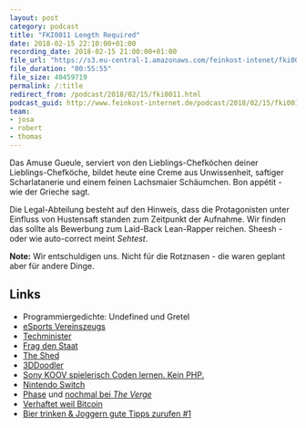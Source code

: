 ```yaml
---
layout: post
category: podcast
title: "FKI0011 Length Required"
date: 2018-02-15 22:10:00+01:00
recording_date: 2018-02-15 21:00:00+01:00
file_url: "https://s3.eu-central-1.amazonaws.com/feinkost-intenet/fki0011.mp3"
file_duration: "00:55:55"
file_size: 40459719
permalink: /:title
redirect_from: /podcast/2018/02/15/fki0011.html
podcast_guid: http://www.feinkost-internet.de/podcast/2018/02/15/fki0011.html
team:
- josa
- robert
- thomas
---
```


Das Amuse Gueule, serviert von den Lieblings-Chefköchen deiner Lieblings-Chefköche, bildet heute eine Creme aus Unwissenheit, saftiger Scharlatanerie und einem feinen Lachsmaier Schäumchen. Bon appétit - wie der Grieche sagt.

Die Legal-Abteilung besteht auf den Hinweis, dass die Protagonisten unter Einfluss von Hustensaft standen zum Zeitpunkt der Aufnahme. Wir finden das sollte als Bewerbung zum Laid-Back Lean-Rapper reichen. Sheesh - oder wie auto-correct meint _Sehtest_.

__Note:__ Wir entschuldigen uns. Nicht für die Rotznasen - die waren geplant aber für andere Dinge.

## Links

- Programmiergedichte: Undefined und Gretel
- [eSports Vereinszeugs](http://www.spiegel.de/sport/sonst/koalitionsvertrag-anerkennung-als-sportart-rueckt-fuer-esports-naeher-a-1192462.html)
- [Techminister](https://t3n.de/news/petition-digitalminister-948569/)
- [Frag den Staat](https://fragdenstaat.de)
- [The Shed](https://youtu.be/bqPARIKHbN8)
- [3DDoodler](https://www.theverge.com/circuitbreaker/2018/2/15/17016608/3doodler-start-stem-series-hexbug)
- [Sony KOOV spielerisch Coden lernen. Kein PHP.](https://www.theverge.com/2018/2/14/17012676/sony-koov-stem-toy-coding-kit-robotics)
- [Nintendo Switch](https://www.golem.de/news/nintendo-labo-switch-plus-pappe-1801-132225.html)
- [Phase](https://www.phase-project.com/) und [nochmal bei _The Verge_](https://www.theverge.com/2018/2/11/16961604/phase-mwm-vinyl-tonearm-turntable-scratch-namm)
- [Verhaftet weil Bitcoin](https://www.golem.de/news/supercomputer-atomwissenschaftler-bei-bitcoin-mining-erwischt-1802-132700.html)
- [Bier trinken & Joggern gute Tipps zurufen #1](https://www.facebook.com/events/341575969674822/)
